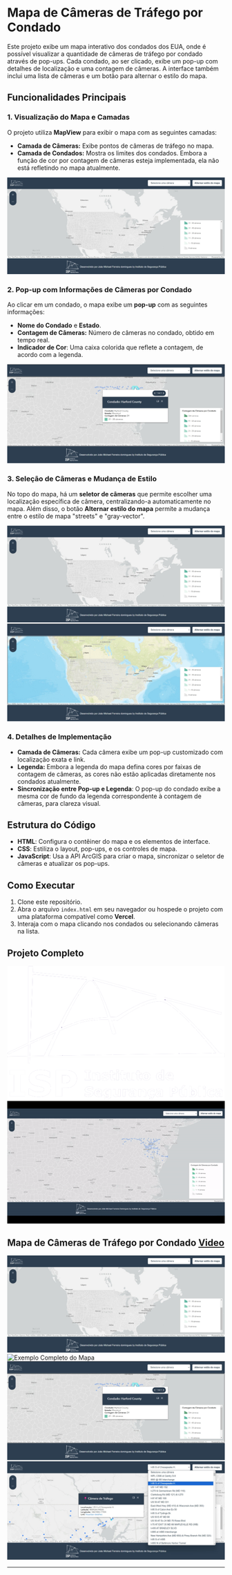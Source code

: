 ﻿# Mapa de Câmeras de Tráfego por Condado

Este projeto exibe um mapa interativo dos condados dos EUA, onde é possível visualizar a quantidade de câmeras de tráfego por condado através de pop-ups. Cada condado, ao ser clicado, exibe um pop-up com detalhes de localização e uma contagem de câmeras. A interface também inclui uma lista de câmeras e um botão para alternar o estilo do mapa.

## Funcionalidades Principais

### 1. Visualização do Mapa e Camadas

O projeto utiliza **MapView** para exibir o mapa com as seguintes camadas:
- **Camada de Câmeras:** Exibe pontos de câmeras de tráfego no mapa.
- **Camada de Condados:** Mostra os limites dos condados. Embora a função de cor por contagem de câmeras esteja implementada, ela não está refletindo no mapa atualmente.

![Exemplo de Mapa e Camadas](/img/mapa%201.jpeg)

### 2. Pop-up com Informações de Câmeras por Condado

Ao clicar em um condado, o mapa exibe um **pop-up** com as seguintes informações:
- **Nome do Condado** e **Estado**.
- **Contagem de Câmeras:** Número de câmeras no condado, obtido em tempo real.
- **Indicador de Cor**: Uma caixa colorida que reflete a contagem, de acordo com a legenda.

![Pop-up com Informações do Condado](/img/Pop%20up%20com%20legenda.jpeg)

### 3. Seleção de Câmeras e Mudança de Estilo

No topo do mapa, há um **seletor de câmeras** que permite escolher uma localização específica de câmera, centralizando-a automaticamente no mapa. Além disso, o botão **Alternar estilo do mapa** permite a mudança entre o estilo de mapa "streets" e "gray-vector".

![Seletor de Câmeras e Botão de Estilo](img/mapa%201.jpeg)
![Seletor de Câmeras e Botão de Estilo](img/Alteração%20de%20mapa.jpeg)

### 4. Detalhes de Implementação

- **Camada de Câmeras:** Cada câmera exibe um pop-up customizado com localização exata e link.
- **Legenda:** Embora a legenda do mapa defina cores por faixas de contagem de câmeras, as cores não estão aplicadas diretamente nos condados atualmente.
- **Sincronização entre Pop-up e Legenda**: O pop-up do condado exibe a mesma cor de fundo da legenda correspondente à contagem de câmeras, para clareza visual.

## Estrutura do Código

- **HTML**: Configura o contêiner do mapa e os elementos de interface.
- **CSS**: Estiliza o layout, pop-ups, e os controles de mapa.
- **JavaScript**: Usa a API ArcGIS para criar o mapa, sincronizar o seletor de câmeras e atualizar os pop-ups.

## Como Executar

1. Clone este repositório.
2. Abra o arquivo `index.html` em seu navegador ou hospede o projeto com uma plataforma compatível como **Vercel**.
3. Interaja com o mapa clicando nos condados ou selecionando câmeras na lista.

## Projeto Completo

![Exemplo Completo do Mapa ](img/logo.png)
<img src="img/MapadeCmerasporCondadoGif.gif" width="1000">
 ## Mapa de Câmeras de Tráfego por Condado [Video](https://www.youtube.com/watch?v=FTFPAFBkrAg)
![Exemplo Completo do Mapa](img/mapa%201.jpeg)
![Exemplo Completo do Mapa](img/Pop%20up%20com%20as%20informaçoes%20%20condado.jpeg)
![Exemplo Completo do Mapa](img/Pop%20up%20com%20legenda.jpeg)
![Exemplo Completo do Mapa](img/Select%20options%20-%20Copia.jpeg)



---

